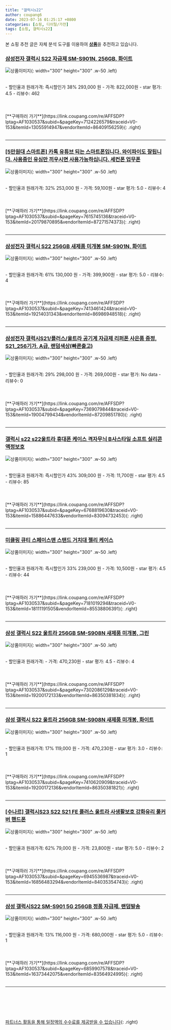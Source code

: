 ```yaml
---
title: "갤럭시s22"
author: coupang6
date: 2023-07-16 01:25:17 +0800
categories: [쇼핑, 디이털/가전]
tags: [쇼핑, 갤럭시s22]
---
```


본 쇼핑 추천 글은 자체 분석 도구를 이용하여 [**상품**](https://link.coupang.com/a/bao1ui)을 추천하고 있습니다.

### [삼성전자 갤럭시 S22 자급제 SM-S901N, 256GB, 화이트](https://link.coupang.com/re/AFFSDP?lptag=AF1030537&subid=&pageKey=7124226579&traceid=V0-153&itemId=13055914947&vendorItemId=86409156259)

![상품이미지](https://thumbnail6.coupangcdn.com/thumbnails/remote/230x230ex/image/vendor_inventory/af12/65f01ddc6762e9586a0f4f37f174f2ca5f50c5f3592c433fd8ebe6c16230.jpg){: width="300" height="300" .w-50 .left}


<br>
- 할인율과 원래가격: 즉시할인가 38%  293,000   원
- 가격: 822,000원
- star 평가: 4.5
- 리뷰수: 462
<br>
<br>
<br>
<br>
[**구매하러 가기**](https://link.coupang.com/re/AFFSDP?lptag=AF1030537&subid=&pageKey=7124226579&traceid=V0-153&itemId=13055914947&vendorItemId=86409156259){: .right}
<br>
<br>

---

### [[5만원대 스마트폰] 카톡 유튜브 되는 스마트폰입니다. 와이파이도 잘됩니다. 사용중인 유심만 끼우시면 사용가능하십니다. 세컨폰 업무폰](https://link.coupang.com/re/AFFSDP?lptag=AF1030537&subid=&pageKey=7615745136&traceid=V0-153&itemId=20179870895&vendorItemId=87271574373)

![상품이미지](https://thumbnail6.coupangcdn.com/thumbnails/remote/230x230ex/image/vendor_inventory/e5c7/42a0954c4c2e734d2d4cd26a642bd2e5c14bad70b555775441c61a94ec37.png){: width="300" height="300" .w-50 .left}


<br>
- 할인율과 원래가격: 32%  253,000   원
- 가격: 59,100원
- star 평가: 5.0
- 리뷰수: 4
<br>
<br>
<br>
<br>
[**구매하러 가기**](https://link.coupang.com/re/AFFSDP?lptag=AF1030537&subid=&pageKey=7615745136&traceid=V0-153&itemId=20179870895&vendorItemId=87271574373){: .right}
<br>
<br>

---

### [삼성전자 갤럭시 S22 256GB 새제품 미개봉 SM-S901N, 화이트](https://link.coupang.com/re/AFFSDP?lptag=AF1030537&subid=&pageKey=7413461424&traceid=V0-153&itemId=19214031343&vendorItemId=86986948518)

![상품이미지](https://thumbnail8.coupangcdn.com/thumbnails/remote/230x230ex/image/vendor_inventory/3e94/912b993ba454f3f8504146328ab8ffc8bb31c13b0e3b7880d4495484cb0b.jpg){: width="300" height="300" .w-50 .left}


<br>
- 할인율과 원래가격: 61%  130,000   원
- 가격: 399,900원
- star 평가: 5.0
- 리뷰수: 4
<br>
<br>
<br>
<br>
[**구매하러 가기**](https://link.coupang.com/re/AFFSDP?lptag=AF1030537&subid=&pageKey=7413461424&traceid=V0-153&itemId=19214031343&vendorItemId=86986948518){: .right}
<br>
<br>

---

### [삼성전자 갤럭시S21/플러스/울트라 공기계 자급제 리퍼폰 사은품 증정, S21_256기가, A급, 랜덤색상(빠른출고)](https://link.coupang.com/re/AFFSDP?lptag=AF1030537&subid=&pageKey=7369079844&traceid=V0-153&itemId=19004799434&vendorItemId=87209851780)

![상품이미지](https://thumbnail7.coupangcdn.com/thumbnails/remote/230x230ex/image/vendor_inventory/4edf/67510a8e0874b7adbf5a942ba6e474504e764462562f462582b99bb4d932.jpg){: width="300" height="300" .w-50 .left}


<br>
- 할인율과 원래가격: 29%  298,000   원
- 가격: 269,000원
- star 평가: No data
- 리뷰수: 0
<br>
<br>
<br>
<br>
[**구매하러 가기**](https://link.coupang.com/re/AFFSDP?lptag=AF1030537&subid=&pageKey=7369079844&traceid=V0-153&itemId=19004799434&vendorItemId=87209851780){: .right}
<br>
<br>

---

### [갤럭시 s22 s22울트라 휴대폰 케이스 격자무늬 B사스타일 소프트 실리콘 액정보호](https://link.coupang.com/re/AFFSDP?lptag=AF1030537&subid=&pageKey=6768819630&traceid=V0-153&itemId=15886447633&vendorItemId=83094732453)

![상품이미지](https://thumbnail6.coupangcdn.com/thumbnails/remote/230x230ex/image/vendor_inventory/d967/9dd95f50356a3cb84fe36cd21da39c9a1359eebc29500fc463705a37f19a.jpeg){: width="300" height="300" .w-50 .left}


<br>
- 할인율과 원래가격: 즉시할인가 43%  309,000   원
- 가격: 11,700원
- star 평가: 4.5
- 리뷰수: 85
<br>
<br>
<br>
<br>
[**구매하러 가기**](https://link.coupang.com/re/AFFSDP?lptag=AF1030537&subid=&pageKey=6768819630&traceid=V0-153&itemId=15886447633&vendorItemId=83094732453){: .right}
<br>
<br>

---

### [미클링 큐티 스페이스맨 스탠드 거치대 젤리 케이스](https://link.coupang.com/re/AFFSDP?lptag=AF1030537&subid=&pageKey=7181019294&traceid=V0-153&itemId=18111191505&vendorItemId=85538806391)

![상품이미지](https://thumbnail8.coupangcdn.com/thumbnails/remote/230x230ex/image/vendor_inventory/0d0d/750682b7acb42b0abf65c36d9b37db8aff8be16872f91e83daa8049768fc.jpg){: width="300" height="300" .w-50 .left}


<br>
- 할인율과 원래가격: 즉시할인가 33%  239,000   원
- 가격: 10,500원
- star 평가: 4.5
- 리뷰수: 44
<br>
<br>
<br>
<br>
[**구매하러 가기**](https://link.coupang.com/re/AFFSDP?lptag=AF1030537&subid=&pageKey=7181019294&traceid=V0-153&itemId=18111191505&vendorItemId=85538806391){: .right}
<br>
<br>

---

### [삼성 갤럭시 S22 울트라 256GB SM-S908N 새제품 미개봉, 그린](https://link.coupang.com/re/AFFSDP?lptag=AF1030537&subid=&pageKey=7302086129&traceid=V0-153&itemId=19200172133&vendorItemId=86350381834)

![상품이미지](https://thumbnail7.coupangcdn.com/thumbnails/remote/230x230ex/image/vendor_inventory/d6ab/9d7a6f9b0a5c3cd72080b613c23704210e5bd41517ca93c5efeab8694470.jpg){: width="300" height="300" .w-50 .left}


<br>
- 할인율과 원래가격: 
- 가격: 470,230원
- star 평가: 4.5
- 리뷰수: 4
<br>
<br>
<br>
<br>
[**구매하러 가기**](https://link.coupang.com/re/AFFSDP?lptag=AF1030537&subid=&pageKey=7302086129&traceid=V0-153&itemId=19200172133&vendorItemId=86350381834){: .right}
<br>
<br>

---

### [삼성 갤럭시 S22 울트라 256GB SM-S908N 새제품 미개봉, 화이트](https://link.coupang.com/re/AFFSDP?lptag=AF1030537&subid=&pageKey=7410620909&traceid=V0-153&itemId=19200172136&vendorItemId=86350381821)

![상품이미지](https://thumbnail7.coupangcdn.com/thumbnails/remote/230x230ex/image/vendor_inventory/d6ab/9d7a6f9b0a5c3cd72080b613c23704210e5bd41517ca93c5efeab8694470.jpg){: width="300" height="300" .w-50 .left}


<br>
- 할인율과 원래가격: 17%  119,000   원
- 가격: 470,230원
- star 평가: 3.0
- 리뷰수: 1
<br>
<br>
<br>
<br>
[**구매하러 가기**](https://link.coupang.com/re/AFFSDP?lptag=AF1030537&subid=&pageKey=7410620909&traceid=V0-153&itemId=19200172136&vendorItemId=86350381821){: .right}
<br>
<br>

---

### [[수나르] 갤럭시S23 S22 S21 FE 플러스 울트라 사생활보호 강화유리 풀커버 핸드폰](https://link.coupang.com/re/AFFSDP?lptag=AF1030537&subid=&pageKey=6945536987&traceid=V0-153&itemId=16856483294&vendorItemId=84035354743)

![상품이미지](https://thumbnail6.coupangcdn.com/thumbnails/remote/230x230ex/image/vendor_inventory/29b8/4a72242a4e37d3a899f2c4da2606ce62210680117832dfcb508998db4760.jpg){: width="300" height="300" .w-50 .left}


<br>
- 할인율과 원래가격: 62%  79,000   원
- 가격: 23,800원
- star 평가: 5.0
- 리뷰수: 2
<br>
<br>
<br>
<br>
[**구매하러 가기**](https://link.coupang.com/re/AFFSDP?lptag=AF1030537&subid=&pageKey=6945536987&traceid=V0-153&itemId=16856483294&vendorItemId=84035354743){: .right}
<br>
<br>

---

### [삼성 갤럭시S22 SM-S901 5G 256GB 정품 자급제, 랜덤발송](https://link.coupang.com/re/AFFSDP?lptag=AF1030537&subid=&pageKey=6859907578&traceid=V0-153&itemId=16373442075&vendorItemId=83564924995)

![상품이미지](https://thumbnail7.coupangcdn.com/thumbnails/remote/230x230ex/image/vendor_inventory/f752/9d5b199b9973297e813b73848ff0d0c13e7b26c68a7df1d75934bad17740.jpg){: width="300" height="300" .w-50 .left}


<br>
- 할인율과 원래가격: 13%  116,000   원
- 가격: 680,000원
- star 평가: 5.0
- 리뷰수: 1
<br>
<br>
<br>
<br>
[**구매하러 가기**](https://link.coupang.com/re/AFFSDP?lptag=AF1030537&subid=&pageKey=6859907578&traceid=V0-153&itemId=16373442075&vendorItemId=83564924995){: .right}
<br>
<br>

---
<br><br><br><br><br> [파트너스 활동을 통해 일정액의 수수료를 제공받을 수 있습니다](https://link.coupang.com/a/bao1ui){: .right}